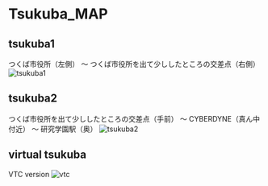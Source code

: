 # Tsukuba_MAP
## tsukuba1
つくば市役所（左側） 〜 つくば市役所を出て少ししたところの交差点（右側）
<img alt="tsukuba1" src="https://raw.github.com/tiger0421/Tsukuba_MAP/master/image/tsukuba1.png">

## tsukuba2 
つくば市役所を出て少ししたところの交差点（手前） 〜 CYBERDYNE（真ん中付近） 〜 研究学園駅（奥）
<img alt="tsukuba2" src="https://raw.github.com/tiger0421/Tsukuba_MAP/master/image/tsukuba2.png">

## virtual tsukuba
VTC version
<img alt="vtc" src="https://raw.github.com/tiger0421/Tsukuba_MAP/master/image/virtual_tsukuba.png">
